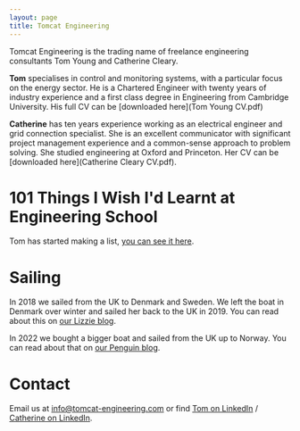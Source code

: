 ```yaml
---
layout: page
title: Tomcat Engineering
---
```


Tomcat Engineering is the trading name of freelance engineering consultants Tom Young and Catherine Cleary.  
	
**Tom** specialises in control and monitoring systems, with a particular focus on the energy sector.  He is a Chartered Engineer with twenty years of industry experience and a first class degree in Engineering from Cambridge University.  His full CV can be [downloaded here](Tom Young CV.pdf)
	
**Catherine** has ten years experience working as an electrical engineer and grid connection specialist. She is an excellent communicator with significant project management experience and a common-sense approach to problem solving.  She studied engineering at Oxford and Princeton.  Her CV can be [downloaded here](Catherine Cleary CV.pdf).

# 101 Things I Wish I'd Learnt at Engineering School

Tom has started making a list, [you can see it here](101things).

# Sailing

In 2018 we sailed from the UK to Denmark and Sweden.  We left the boat in Denmark over winter and sailed her back to the UK in 2019. You can read about this on [our Lizzie blog](https://sailinglizzie.wordpress.com).

In 2022 we bought a bigger boat and sailed from the UK up to Norway.  You can read about that on [our Penguin blog](https://sailingpenguin425319300.wordpress.com/). 

# Contact

Email us at [info@tomcat-engineering.com](mailto:info@tomcat-engineering.com) or find [Tom on LinkedIn](https://www.linkedin.com/in/tom-young-93395534) / [Catherine on LinkedIn](https://www.linkedin.com/in/catherine-cleary-b60374a6/).

